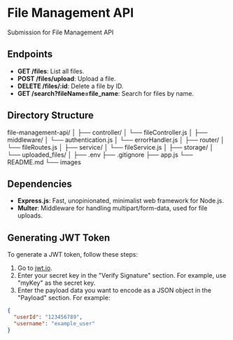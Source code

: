 # File Management API

Submission for File Management API

## Endpoints

- **GET /files**: List all files.
- **POST /files/upload**: Upload a file.
- **DELETE /files/:id**: Delete a file by ID.
- **GET /search?fileName=file_name**: Search for files by name.

## Directory Structure

file-management-api/
│
├── controller/
│ └── fileController.js
│
├── middleware/
│ └── authentication.js
│ └── errorHandler.js
│
├── router/
│ └── fileRoutes.js
│
├── service/
│ └── fileService.js
│
├── storage/
│ └── uploaded_files/
│
├── .env
├── .gitignore
├── app.js
└── README.md
└── images


## Dependencies

- **Express.js**: Fast, unopinionated, minimalist web framework for Node.js.
- **Multer**: Middleware for handling multipart/form-data, used for file uploads.

## Generating JWT Token

To generate a JWT token, follow these steps:

1. Go to [jwt.io](https://jwt.io/).
2. Enter your secret key in the "Verify Signature" section. For example, use "myKey" as the secret key.
3. Enter the payload data you want to encode as a JSON object in the "Payload" section. For example:

```json
{
  "userId": "123456789",
  "username": "example_user"
}
